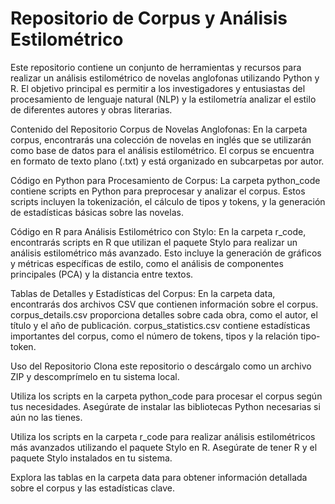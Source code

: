 # Repositorio de Corpus y Análisis Estilométrico #
Este repositorio contiene un conjunto de herramientas y recursos para realizar un análisis estilométrico de novelas anglofonas utilizando Python y R. El objetivo principal es permitir a los investigadores y entusiastas del procesamiento de lenguaje natural (NLP) y la estilometría analizar el estilo de diferentes autores y obras literarias.

Contenido del Repositorio
Corpus de Novelas Anglofonas: En la carpeta corpus, encontrarás una colección de novelas en inglés que se utilizarán como base de datos para el análisis estilométrico. El corpus se encuentra en formato de texto plano (.txt) y está organizado en subcarpetas por autor.

Código en Python para Procesamiento de Corpus: La carpeta python_code contiene scripts en Python para preprocesar y analizar el corpus. Estos scripts incluyen la tokenización, el cálculo de tipos y tokens, y la generación de estadísticas básicas sobre las novelas.

Código en R para Análisis Estilométrico con Stylo: En la carpeta r_code, encontrarás scripts en R que utilizan el paquete Stylo para realizar un análisis estilométrico más avanzado. Esto incluye la generación de gráficos y métricas específicas de estilo, como el análisis de componentes principales (PCA) y la distancia entre textos.

Tablas de Detalles y Estadísticas del Corpus: En la carpeta data, encontrarás dos archivos CSV que contienen información sobre el corpus. corpus_details.csv proporciona detalles sobre cada obra, como el autor, el título y el año de publicación. corpus_statistics.csv contiene estadísticas importantes del corpus, como el número de tokens, tipos y la relación tipo-token.

Uso del Repositorio
Clona este repositorio o descárgalo como un archivo ZIP y descomprímelo en tu sistema local.

Utiliza los scripts en la carpeta python_code para procesar el corpus según tus necesidades. Asegúrate de instalar las bibliotecas Python necesarias si aún no las tienes.

Utiliza los scripts en la carpeta r_code para realizar análisis estilométricos más avanzados utilizando el paquete Stylo en R. Asegúrate de tener R y el paquete Stylo instalados en tu sistema.

Explora las tablas en la carpeta data para obtener información detallada sobre el corpus y las estadísticas clave.
